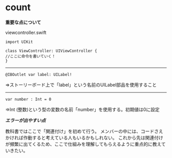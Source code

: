 # count

**重要な点について**

viewcontroller.swift

```
import UIKit

class ViewController: UIViewController {
//ここに命令を書いていく！
}
```
***

```
@IBOutlet var label: UILabel!
```
=>ストーリーボード上で「label」という名前のUILabel部品を使用すること


***

```
var number : Int = 0
```
=>Int (整数)という型の変数の名前「number」を使用する。初期値は0に設定



***エラーが出やすい点***

教科書ではここで「関連付け」を初めて行う。
メンバーの中には、コードさえかければ作動すると考えている人もいるかもしれない。
これから先は関連付けが頻繁に出てくるため、ここで仕組みを理解してもらえるように重点的に教えていきたい。
